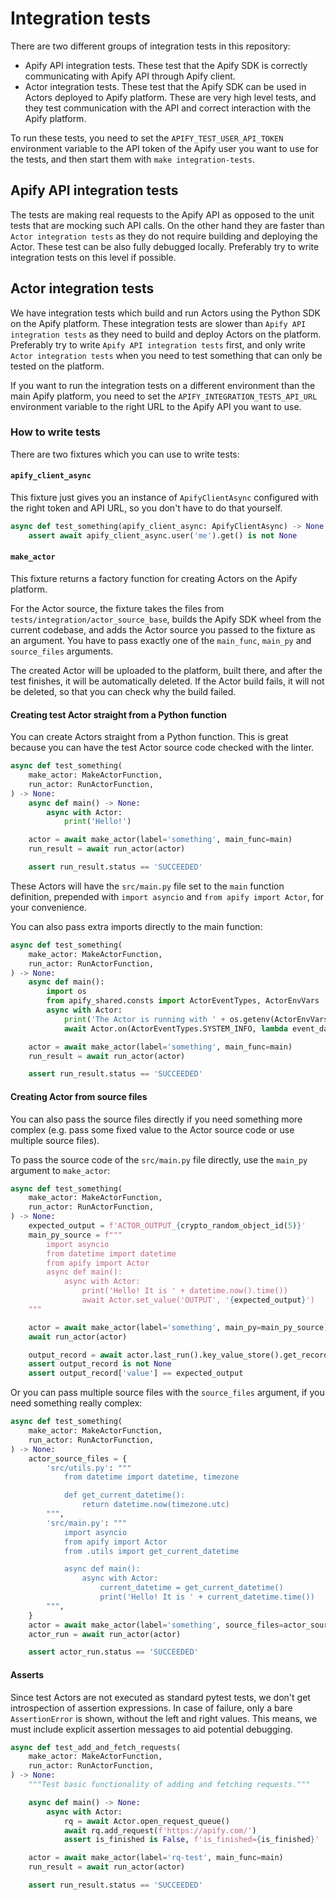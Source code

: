 # Integration tests

There are two different groups of integration tests in this repository:
- Apify API integration tests. These test that the Apify SDK is correctly communicating with Apify API through Apify client.
- Actor integration tests. These test that the Apify SDK can be used in Actors deployed to Apify platform. These are very high level tests, and they test communication with the API and correct interaction with the Apify platform.

To run these tests, you need to set the `APIFY_TEST_USER_API_TOKEN` environment variable to the API token of the Apify user you want to use for the tests, and then start them with `make integration-tests`.

## Apify API integration tests
The tests are making real requests to the Apify API as opposed to the unit tests that are mocking such API calls. On the other hand they are faster than `Actor integration tests` as they do not require building and deploying the Actor. These test can be also fully debugged locally. Preferably try to write integration tests on this level if possible.


## Actor integration tests
We have integration tests which build and run Actors using the Python SDK on the Apify platform. These integration tests are slower than `Apify API integration tests` as they need to build and deploy Actors on the platform. Preferably try to write `Apify API integration tests` first, and only write `Actor integration tests` when you need to test something that can only be tested on the platform.

If you want to run the integration tests on a different environment than the main Apify platform, you need to set the `APIFY_INTEGRATION_TESTS_API_URL` environment variable to the right URL to the Apify API you want to use.

### How to write tests

There are two fixtures which you can use to write tests:

#### `apify_client_async`

This fixture just gives you an instance of `ApifyClientAsync` configured with the right token and API URL, so you don't have to do that yourself.

```python
async def test_something(apify_client_async: ApifyClientAsync) -> None:
    assert await apify_client_async.user('me').get() is not None
```

#### `make_actor`

This fixture returns a factory function for creating Actors on the Apify platform.

For the Actor source, the fixture takes the files from `tests/integration/actor_source_base`, builds the Apify SDK wheel from the current codebase, and adds the Actor source you passed to the fixture as an argument. You have to pass exactly one of the `main_func`, `main_py` and `source_files` arguments.

The created Actor will be uploaded to the platform, built there, and after the test finishes, it will be automatically deleted. If the Actor build fails, it will not be deleted, so that you can check why the build failed.

#### Creating test Actor straight from a Python function

You can create Actors straight from a Python function. This is great because you can have the test Actor source code checked with the linter.

```python
async def test_something(
    make_actor: MakeActorFunction,
    run_actor: RunActorFunction,
) -> None:
    async def main() -> None:
        async with Actor:
            print('Hello!')

    actor = await make_actor(label='something', main_func=main)
    run_result = await run_actor(actor)

    assert run_result.status == 'SUCCEEDED'
```

These Actors will have the `src/main.py` file set to the `main` function definition, prepended with `import asyncio` and `from apify import Actor`, for your convenience.

You can also pass extra imports directly to the main function:

```python
async def test_something(
    make_actor: MakeActorFunction,
    run_actor: RunActorFunction,
) -> None:
    async def main():
        import os
        from apify_shared.consts import ActorEventTypes, ActorEnvVars
        async with Actor:
            print('The Actor is running with ' + os.getenv(ActorEnvVars.MEMORY_MBYTES) + 'MB of memory')
            await Actor.on(ActorEventTypes.SYSTEM_INFO, lambda event_data: print(event_data))

    actor = await make_actor(label='something', main_func=main)
    run_result = await run_actor(actor)

    assert run_result.status == 'SUCCEEDED'
```

#### Creating Actor from source files

You can also pass the source files directly if you need something more complex (e.g. pass some fixed value to the Actor source code or use multiple source files).

To pass the source code of the `src/main.py` file directly, use the `main_py` argument to `make_actor`:

```python
async def test_something(
    make_actor: MakeActorFunction,
    run_actor: RunActorFunction,
) -> None:
    expected_output = f'ACTOR_OUTPUT_{crypto_random_object_id(5)}'
    main_py_source = f"""
        import asyncio
        from datetime import datetime
        from apify import Actor
        async def main():
            async with Actor:
                print('Hello! It is ' + datetime.now().time())
                await Actor.set_value('OUTPUT', '{expected_output}')
    """

    actor = await make_actor(label='something', main_py=main_py_source)
    await run_actor(actor)

    output_record = await actor.last_run().key_value_store().get_record('OUTPUT')
    assert output_record is not None
    assert output_record['value'] == expected_output
```

Or you can pass multiple source files with the `source_files` argument, if you need something really complex:

```python
async def test_something(
    make_actor: MakeActorFunction,
    run_actor: RunActorFunction,
) -> None:
    actor_source_files = {
        'src/utils.py': """
            from datetime import datetime, timezone

            def get_current_datetime():
                return datetime.now(timezone.utc)
        """,
        'src/main.py': """
            import asyncio
            from apify import Actor
            from .utils import get_current_datetime

            async def main():
                async with Actor:
                    current_datetime = get_current_datetime()
                    print('Hello! It is ' + current_datetime.time())
        """,
    }
    actor = await make_actor(label='something', source_files=actor_source_files)
    actor_run = await run_actor(actor)

    assert actor_run.status == 'SUCCEEDED'
```

#### Asserts

Since test Actors are not executed as standard pytest tests, we don't get introspection of assertion expressions. In case of failure, only a bare `AssertionError` is shown, without the left and right values. This means, we must include explicit assertion messages to aid potential debugging.

```python
async def test_add_and_fetch_requests(
    make_actor: MakeActorFunction,
    run_actor: RunActorFunction,
) -> None:
    """Test basic functionality of adding and fetching requests."""

    async def main() -> None:
        async with Actor:
            rq = await Actor.open_request_queue()
            await rq.add_request(f'https://apify.com/')
            assert is_finished is False, f'is_finished={is_finished}'

    actor = await make_actor(label='rq-test', main_func=main)
    run_result = await run_actor(actor)

    assert run_result.status == 'SUCCEEDED'
```
